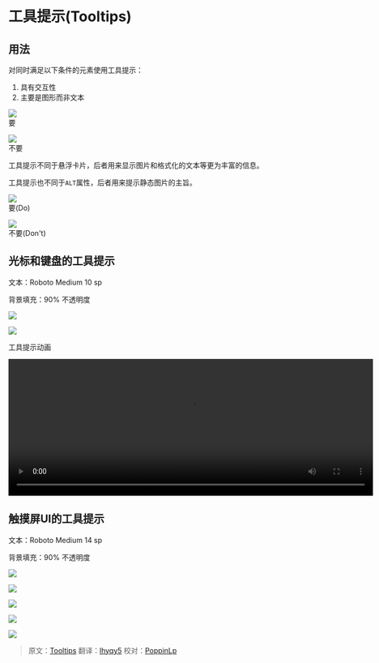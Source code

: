 # 工具提示(Tooltips)

## 用法

对同时满足以下条件的元素使用工具提示：

1. 具有交互性
2. 主要是图形而非文本

![](../images/components-tooltips-usage-tooltips_06a_large_mdpi.png)  
要

![](../images/components-tooltips-usage-tooltips_06b_large_mdpi.png)  
不要

工具提示不同于悬浮卡片，后者用来显示图片和格式化的文本等更为丰富的信息。

工具提示也不同于`ALT`属性，后者用来提示静态图片的主旨。


![](../images/components-tooltips-usage-tooltips_13a_large_mdpi.png)  
要(Do)

![](../images/components-tooltips-usage-tooltips_13b_large_mdpi.png)  
不要(Don't)

## 光标和键盘的工具提示

文本：Roboto Medium 10 sp

背景填充：90% 不透明度

![](../images/components-tooltips-cursorkeyboardtooltips-tooltips_09_large_mdpi.png)

![](../images/components-tooltips-cursorkeyboardtooltips-tooltips_03_large_mdpi.png)

工具提示动画

<video width="720" height="270" loop="true" controls="controls"
src="http://materialdesign.qiniudn.com/videos/components-tooltips-cursorkeyboardtooltips-tooltips_005_large_xhdpi.webm" ></video>

## 触摸屏UI的工具提示

文本：Roboto Medium 14 sp

背景填充：90% 不透明度

![](../images/components-tooltips-touchuitooltips-tooltips_16_large_mdpi.png)

![](../images/components-tooltips-touchuitooltips-tooltips_15a_large_mdpi.png)

![](../images/components-tooltips-touchuitooltips-tooltips_15b_large_mdpi.png)

![](../images/components-tooltips-touchuitooltips-tooltips_19a_large_mdpi.png)

![](../images/components-tooltips-touchuitooltips-tooltips_19b_large_mdpi.png)

> 原文：[Tooltips](http://www.google.com/design/spec/components/tooltips.html)  翻译：[lhyqy5](https://github.com/lhyqy5)  校对：[PoppinLp](https://github.com/poppinlp)
